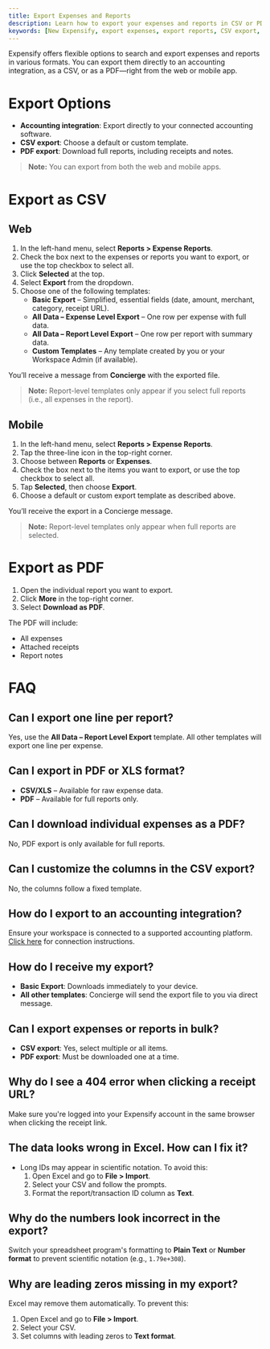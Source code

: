 ```yaml
---
title: Export Expenses and Reports
description: Learn how to export your expenses and reports in CSV or PDF format using default or custom templates in New Expensify.
keywords: [New Expensify, export expenses, export reports, CSV export, PDF export, download reports, accounting integration, report templates]
---
```



Expensify offers flexible options to search and export expenses and reports in various formats. You can export them directly to an accounting integration, as a CSV, or as a PDF—right from the web or mobile app.

# Export Options

- **Accounting integration**: Export directly to your connected accounting software.
- **CSV export**: Choose a default or custom template.
- **PDF export**: Download full reports, including receipts and notes.

> **Note:** You can export from both the web and mobile apps.

# Export as CSV

## Web

1. In the left-hand menu, select **Reports > Expense Reports**.
2. Check the box next to the expenses or reports you want to export, or use the top checkbox to select all.
3. Click **Selected** at the top.
4. Select **Export** from the dropdown.
5. Choose one of the following templates:
   - **Basic Export** – Simplified, essential fields (date, amount, merchant, category, receipt URL).
   - **All Data – Expense Level Export** – One row per expense with full data.
   - **All Data – Report Level Export** – One row per report with summary data.
   - **Custom Templates** – Any template created by you or your Workspace Admin (if available).

You’ll receive a message from **Concierge** with the exported file.

> **Note:** Report-level templates only appear if you select full reports (i.e., all expenses in the report).

## Mobile

1. In the left-hand menu, select **Reports > Expense Reports**.
2. Tap the three-line icon in the top-right corner.
3. Choose between **Reports** or **Expenses**.
4. Check the box next to the items you want to export, or use the top checkbox to select all.
5. Tap **Selected**, then choose **Export**.
6. Choose a default or custom export template as described above.

You’ll receive the export in a Concierge message.

> **Note:** Report-level templates only appear when full reports are selected.

# Export as PDF

1. Open the individual report you want to export.
2. Click **More** in the top-right corner.
3. Select **Download as PDF**.

The PDF will include:
- All expenses
- Attached receipts
- Report notes

# FAQ

## Can I export one line per report?

Yes, use the **All Data – Report Level Export** template. All other templates will export one line per expense.

## Can I export in PDF or XLS format?

- **CSV/XLS** – Available for raw expense data.
- **PDF** – Available for full reports only.

## Can I download individual expenses as a PDF?

No, PDF export is only available for full reports.

## Can I customize the columns in the CSV export?

No, the columns follow a fixed template.

## How do I export to an accounting integration?

Ensure your workspace is connected to a supported accounting platform. [Click here](https://docs.expensify.com) for connection instructions.

## How do I receive my export?

- **Basic Export**: Downloads immediately to your device.
- **All other templates**: Concierge will send the export file to you via direct message.

## Can I export expenses or reports in bulk?

- **CSV export**: Yes, select multiple or all items.
- **PDF export**: Must be downloaded one at a time.

## Why do I see a 404 error when clicking a receipt URL?

Make sure you're logged into your Expensify account in the same browser when clicking the receipt link.

## The data looks wrong in Excel. How can I fix it?

- Long IDs may appear in scientific notation. To avoid this:
  1. Open Excel and go to **File > Import**.
  2. Select your CSV and follow the prompts.
  3. Format the report/transaction ID column as **Text**.

## Why do the numbers look incorrect in the export?

Switch your spreadsheet program's formatting to **Plain Text** or **Number format** to prevent scientific notation (e.g., `1.79e+308`).

## Why are leading zeros missing in my export?

Excel may remove them automatically. To prevent this:
1. Open Excel and go to **File > Import**.
2. Select your CSV.
3. Set columns with leading zeros to **Text format**.


